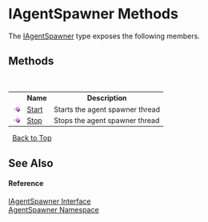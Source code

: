 # IAgentSpawner Methods
 

The <a href="36a51ba2-a4e3-5022-e2aa-736d8986e4d0">IAgentSpawner</a> type exposes the following members.


## Methods
&nbsp;<table><tr><th></th><th>Name</th><th>Description</th></tr><tr><td>![Public method](media/pubmethod.gif "Public method")</td><td><a href="7311ef51-3ded-7aee-e9e3-062d5a99935a">Start</a></td><td>
Starts the agent spawner thread</td></tr><tr><td>![Public method](media/pubmethod.gif "Public method")</td><td><a href="b0e2d488-05e1-5169-7bfb-e3b8798b48ed">Stop</a></td><td>
Stops the agent spawner thread</td></tr></table>&nbsp;
<a href="#iagentspawner-methods">Back to Top</a>

## See Also


#### Reference
<a href="36a51ba2-a4e3-5022-e2aa-736d8986e4d0">IAgentSpawner Interface</a><br /><a href="0b7468f1-1738-655f-2264-dd0610f25794">AgentSpawner Namespace</a><br />